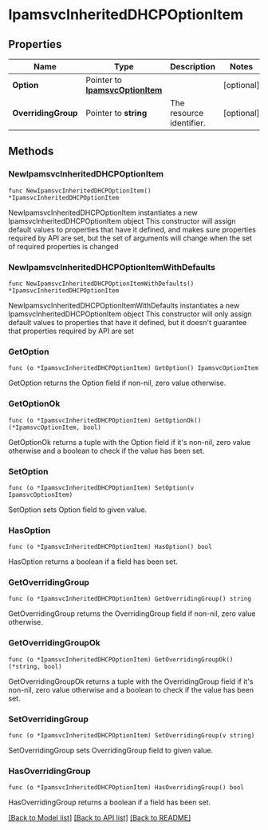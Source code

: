 # IpamsvcInheritedDHCPOptionItem

## Properties

Name | Type | Description | Notes
------------ | ------------- | ------------- | -------------
**Option** | Pointer to [**IpamsvcOptionItem**](IpamsvcOptionItem.md) |  | [optional] 
**OverridingGroup** | Pointer to **string** | The resource identifier. | [optional] 

## Methods

### NewIpamsvcInheritedDHCPOptionItem

`func NewIpamsvcInheritedDHCPOptionItem() *IpamsvcInheritedDHCPOptionItem`

NewIpamsvcInheritedDHCPOptionItem instantiates a new IpamsvcInheritedDHCPOptionItem object
This constructor will assign default values to properties that have it defined,
and makes sure properties required by API are set, but the set of arguments
will change when the set of required properties is changed

### NewIpamsvcInheritedDHCPOptionItemWithDefaults

`func NewIpamsvcInheritedDHCPOptionItemWithDefaults() *IpamsvcInheritedDHCPOptionItem`

NewIpamsvcInheritedDHCPOptionItemWithDefaults instantiates a new IpamsvcInheritedDHCPOptionItem object
This constructor will only assign default values to properties that have it defined,
but it doesn't guarantee that properties required by API are set

### GetOption

`func (o *IpamsvcInheritedDHCPOptionItem) GetOption() IpamsvcOptionItem`

GetOption returns the Option field if non-nil, zero value otherwise.

### GetOptionOk

`func (o *IpamsvcInheritedDHCPOptionItem) GetOptionOk() (*IpamsvcOptionItem, bool)`

GetOptionOk returns a tuple with the Option field if it's non-nil, zero value otherwise
and a boolean to check if the value has been set.

### SetOption

`func (o *IpamsvcInheritedDHCPOptionItem) SetOption(v IpamsvcOptionItem)`

SetOption sets Option field to given value.

### HasOption

`func (o *IpamsvcInheritedDHCPOptionItem) HasOption() bool`

HasOption returns a boolean if a field has been set.

### GetOverridingGroup

`func (o *IpamsvcInheritedDHCPOptionItem) GetOverridingGroup() string`

GetOverridingGroup returns the OverridingGroup field if non-nil, zero value otherwise.

### GetOverridingGroupOk

`func (o *IpamsvcInheritedDHCPOptionItem) GetOverridingGroupOk() (*string, bool)`

GetOverridingGroupOk returns a tuple with the OverridingGroup field if it's non-nil, zero value otherwise
and a boolean to check if the value has been set.

### SetOverridingGroup

`func (o *IpamsvcInheritedDHCPOptionItem) SetOverridingGroup(v string)`

SetOverridingGroup sets OverridingGroup field to given value.

### HasOverridingGroup

`func (o *IpamsvcInheritedDHCPOptionItem) HasOverridingGroup() bool`

HasOverridingGroup returns a boolean if a field has been set.


[[Back to Model list]](../README.md#documentation-for-models) [[Back to API list]](../README.md#documentation-for-api-endpoints) [[Back to README]](../README.md)


